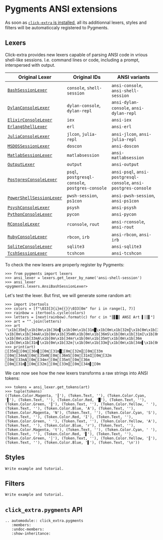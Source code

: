 # Pygments ANSI extensions

As soon as [`click-extra` is installed](install.md), all its additionnal lexers, styles and filters will be automaticcaly registered to Pygments.

## Lexers

Click-extra provides new lexers capable of parsing ANSI code in vrious shell-like sessions. I.e. command lines or code, including a prompt, interspersed with output.

| Original Lexer | Original IDs | ANSI variants |
| --- | --- | --- |
| [`BashSessionLexer`](https://pygments.org/docs/lexers/#pygments.lexers.shell.BashSessionLexer) |`console`, `shell-session` |`ansi-console`, `ansi-shell-session` |
| [`DylanConsoleLexer`](https://pygments.org/docs/lexers/#pygments.lexers.dylan.DylanConsoleLexer) |`dylan-console`, `dylan-repl` | `ansi-dylan-console`, `ansi-dylan-repl`|
| [`ElixirConsoleLexer`](https://pygments.org/docs/lexers/#pygments.lexers.erlang.ElixirConsoleLexer) | `iex`| `ansi-iex`|
| [`ErlangShellLexer`](https://pygments.org/docs/lexers/#pygments.lexers.erlang.ErlangShellLexer) | `erl`|`ansi-erl` |
| [`JuliaConsoleLexer`](https://pygments.org/docs/lexers/#pygments.lexers.julia.JuliaConsoleLexer) |`jlcon`, `julia-repl` | `ansi-jlcon`, `ansi-julia-repl`|
|    [`MSDOSSessionLexer`](https://pygments.org/docs/lexers/#pygments.lexers.shell.MSDOSSessionLexer) | `doscon` | `ansi-doscon`|
| [`MatlabSessionLexer`](https://pygments.org/docs/lexers/#pygments.lexers.matlab.MatlabSessionLexer) | `matlabsession`| `ansi-matlabsession`|
| [`OutputLexer`](https://pygments.org/docs/lexers/#pygments.lexers.special.OutputLexer) | `output`| `ansi-output`|
| [`PostgresConsoleLexer`](https://pygments.org/docs/lexers/#pygments.lexers.sql.PostgresConsoleLexer) |`psql`, `postgresql-console`, `postgres-console` | `ansi-psql`, `ansi-postgresql-console`, `ansi-postgres-console`|
|    [`PowerShellSessionLexer`](https://pygments.org/docs/lexers/#pygments.lexers.shell.PowerShellSessionLexer) | `pwsh-session`, `ps1con`  | `ansi-pwsh-session`, `ansi-ps1con` |
| [`PsyshConsoleLexer`](https://pygments.org/docs/lexers/#pygments.lexers.php.PsyshConsoleLexer) |`psysh` | `ansi-psysh`|
|    [`PythonConsoleLexer`](https://pygments.org/docs/lexers/#pygments.lexers.python.PythonConsoleLexer)|`pycon` | `ansi-pycon`|
| [`RConsoleLexer`](https://pygments.org/docs/lexers/#pygments.lexers.r.RConsoleLexer) | `rconsole`, `rout`| `ansi-rconsole`, `ansi-rout`|
| [`RubyConsoleLexer`](https://pygments.org/docs/lexers/#pygments.lexers.ruby.RubyConsoleLexer) |`rbcon`, `irb` |`ansi-rbcon`, `ansi-irb` |
| [`SqliteConsoleLexer`](https://pygments.org/docs/lexers/#pygments.lexers.sql.SqliteConsoleLexer) | `sqlite3`| `ansi-sqlite3`|
|    [`TcshSessionLexer`](https://pygments.org/docs/lexers/#pygments.lexers.shell.TcshSessionLexer)|`tcshcon` | `ansi-tcshcon`|

To check the new lexers are properly register by Pygments:

```ansi-pycon
>>> from pygments import lexers
>>> ansi_lexer = lexers.get_lexer_by_name('ansi-shell-session')
>>> ansi_lexer
<pygments.lexers.AnsiBashSessionLexer>
```

Let's test the lexer. But first, we will generate some random art:

```ansi-pycon
>>> import itertools
>>> colors = [f"\033[3{i}m{{}}\033[0m" for i in range(1, 7)]
>>> rainbow = itertools.cycle(colors)
>>> letters = [next(rainbow).format(c) for c in "║▌█║ ANSI Art ▌│║▌"]
>>> art = "".join(letters)
>>> art
'\x1b[35m║\x1b[0m\x1b[36m▌\x1b[0m\x1b[31m█\x1b[0m\x1b[32m║\x1b[0m\x1b[33m \x1b[0m\x1b[34mA\x1b[0m\x1b[35mN\x1b[0m\x1b[36mS\x1b[0m\x1b[31mI\x1b[0m\x1b[32m \x1b[0m\x1b[33mA\x1b[0m\x1b[34mr\x1b[0m\x1b[35mt\x1b[0m\x1b[36m \x1b[0m\x1b[31m▌\x1b[0m\x1b[32m│\x1b[0m\x1b[33m║\x1b[0m\x1b[34m▌\x1b[0m'
>>> print(art)
[35m║[0m[36m▌[0m[31m█[0m[32m║[0m[33m [0m[34mA[0m[35mN[0m[36mS[0m[31mI[0m[32m [0m[33mA[0m[34mr[0m[35mt[0m[36m [0m[31m▌[0m[32m│[0m[33m║[0m[34m▌[0m
```

We can now see how the new lexers transforms a raw strings into ANSI tokens:

```ansi-pycon
>>> tokens = ansi_lexer.get_tokens(art)
>>> tuple(tokens)
((Token.Color.Magenta, '║'), (Token.Text, ''), (Token.Color.Cyan, '▌'), (Token.Text, ''), (Token.Color.Red, '█'), (Token.Text, ''), (Token.Color.Green, '║'), (Token.Text, ''), (Token.Color.Yellow, ' '), (Token.Text, ''), (Token.Color.Blue, 'A'), (Token.Text, ''), (Token.Color.Magenta, 'N'), (Token.Text, ''), (Token.Color.Cyan, 'S'), (Token.Text, ''), (Token.Color.Red, 'I'), (Token.Text, ''), (Token.Color.Green, ' '), (Token.Text, ''), (Token.Color.Yellow, 'A'), (Token.Text, ''), (Token.Color.Blue, 'r'), (Token.Text, ''), (Token.Color.Magenta, 't'), (Token.Text, ''), (Token.Color.Cyan, ' '), (Token.Text, ''), (Token.Color.Red, '▌'), (Token.Text, ''), (Token.Color.Green, '│'), (Token.Text, ''), (Token.Color.Yellow, '║'), (Token.Text, ''), (Token.Color.Blue, '▌'), (Token.Text, '\n'))
```

## Styles

```{todo}
Write example and tutorial.
```

## Filters

```{todo}
Write example and tutorial.
```

## `click_extra.pygments` API

```{eval-rst}
.. automodule:: click_extra.pygments
   :members:
   :undoc-members:
   :show-inheritance:
```